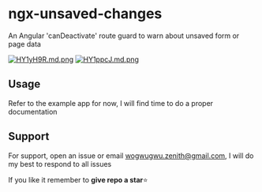 # ngx-unsaved-changes

An Angular 'canDeactivate' route guard to warn about unsaved form or page data

[![HY1yH9R.md.png](https://iili.io/HY1yH9R.md.png)](https://freeimage.host/i/HY1yH9R)
[![HY1ppcJ.md.png](https://iili.io/HY1ppcJ.md.png)](https://freeimage.host/i/HY1ppcJ)

## Usage

Refer to the example app for now, I will find time to do a proper documentation

## Support

For support, open an issue or email wogwugwu.zenith@gmail.com, I will do my best to respond to all issues

If you like it remember to **give repo a star**⭐